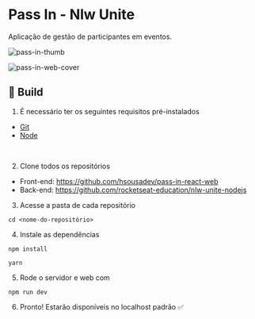 # Pass In - Nlw Unite
Aplicação de gestão de participantes em eventos.

![pass-in-thumb](https://github.com/hsousadev/pass-in-react-web/assets/54003876/b7c6bf99-6d20-4530-bd5a-327079426fb2)

![pass-in-web-cover](https://github.com/hsousadev/pass-in-react-web/assets/54003876/add3eeae-9027-4fe3-9861-afeffd7dc929)

## 🚀 Build

1. É necessário ter os seguintes requisitos pré-instalados
- [Git](https://git-scm.com/)
- [Node](https://nodejs.org/en/)

<br />

2. Clone todos os repositórios

- Front-end: https://github.com/hsousadev/pass-in-react-web
- Back-end: https://github.com/rocketseat-education/nlw-unite-nodejs

3. Acesse a pasta de cada repositório
```
cd <nome-do-repositório> 
```

4. Instale as dependências
```
npm install
```
```
yarn
```

5. Rode o servidor e web com
```
npm run dev
```

6. Pronto! Estarão disponíveis no localhost padrão ✅

